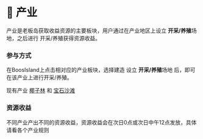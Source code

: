 # 📔 产业

&#x20;     产业是老板岛获取收益资源的主要板块，用户通过在产业地区上设立 **开采/养殖**场地，之后进行 开采/养殖获得资源收益。



### 参与方式

&#x20;      在BoosIsland上点击相对应的产业板块，选择建造 设立 **开采/养殖**场地 后，即可在该产业上进行开采/养殖。

现有产业 [椰子林](../wan/sheng-chan-sen-lin/) 和  [宝石沙滩](../wan/bao-shi-sha-tan.md)



### 资源收益

&#x20;     不同产业产出不同的资源收益，资源收益会在次日0点或次日中午12点发放，具体请看各个产业规则
